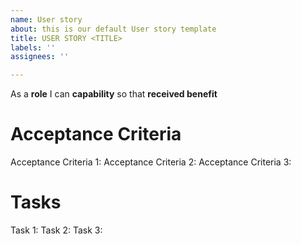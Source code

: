 ```yaml
---
name: User story
about: this is our default User story template
title: USER STORY <TITLE>
labels: ''
assignees: ''

---
```


As a **role** I can **capability** so that **received benefit**

# Acceptance Criteria
Acceptance Criteria 1:
Acceptance Criteria 2:
Acceptance Criteria 3:

# Tasks
Task 1:
Task 2:
Task 3:
